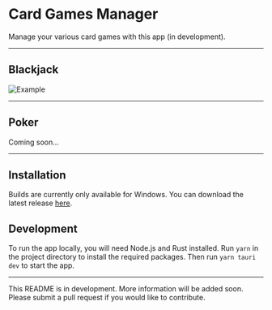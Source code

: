 # Card Games Manager

Manage your various card games with this app (in development).

---

## Blackjack

![Example](./resources/example.gif)

---

## Poker

Coming soon...

---

## Installation

Builds are currently only available for Windows. You can download the latest release [here](https://github.com/MrAuro/CardGamesManager/releases).

## Development

To run the app locally, you will need Node.js and Rust installed. Run `yarn` in the project directory to install the required packages. Then run `yarn tauri dev` to start the app.

---

This README is in development. More information will be added soon. Please submit a pull request if you would like to contribute.
